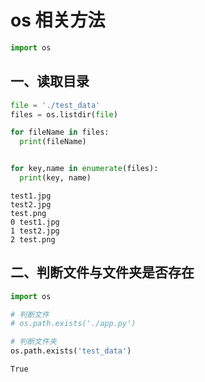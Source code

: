 # os 相关方法


```python
import os
```

## 一、读取目录


```python
file = './test_data'
files = os.listdir(file)

for fileName in files:
  print(fileName)


for key,name in enumerate(files):
  print(key, name)
```

    test1.jpg
    test2.jpg
    test.png
    0 test1.jpg
    1 test2.jpg
    2 test.png


## 二、判断文件与文件夹是否存在


```python
import os

# 判断文件
# os.path.exists('./app.py')

# 判断文件夹
os.path.exists('test_data')

```




    True


